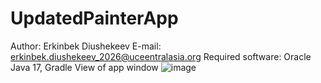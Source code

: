 # UpdatedPainterApp
Author: Erkinbek Diushekeev
E-mail: erkinbek.diushekeev_2026@uceentralasia.org
Required software: Oracle Java 17, Gradle
View of app window
![image](https://user-images.githubusercontent.com/130729654/236700311-508ef1f1-91c1-460d-927f-4608e6263f42.png)
